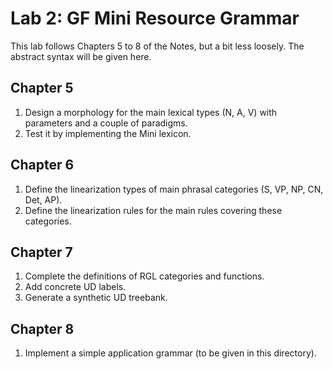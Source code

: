 # Lab 2: GF Mini Resource Grammar

This lab follows Chapters 5 to 8 of the Notes, but a bit less loosely.
The abstract syntax will be given here.

## Chapter 5

1. Design a morphology for the main lexical types (N, A, V) with parameters and a couple of paradigms.
2. Test it by implementing the Mini lexicon.

## Chapter 6

1. Define the linearization types of main phrasal categories (S, VP, NP, CN, Det, AP).
2. Define the linearization rules for the main rules covering these categories.

## Chapter 7

1. Complete the definitions of RGL categories and functions.
2. Add concrete UD labels.
3. Generate a synthetic UD treebank.


## Chapter 8

1. Implement a simple application grammar (to be given in this directory).


